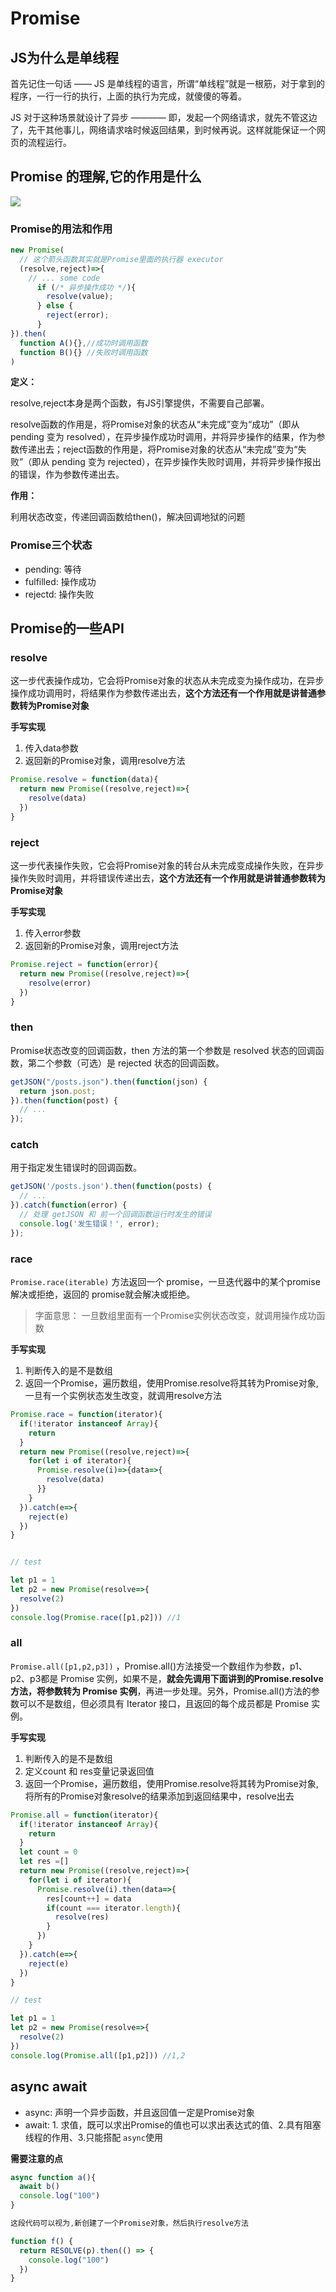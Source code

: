 # Promise

## JS为什么是单线程

首先记住一句话 —— JS 是单线程的语言，所谓“单线程”就是一根筋，对于拿到的程序，一行一行的执行，上面的执行为完成，就傻傻的等着。

JS 对于这种场景就设计了异步 ———— 即，发起一个网络请求，就先不管这边了，先干其他事儿，网络请求啥时候返回结果，到时候再说。这样就能保证一个网页的流程运行。

## Promise 的理解,它的作用是什么

![](https://image.yangxiansheng.top/img/20201221162654.png?imglist)

### Promise的用法和作用

```js
new Promise(
  // 这个箭头函数其实就是Promise里面的执行器 executor
  (resolve,reject)=>{
    // ... some code
      if (/* 异步操作成功 */){
        resolve(value);
      } else {
        reject(error);
      }
}).then(
  function A(){},//成功时调用函数
  function B(){} //失败时调用函数
)
```

**定义：**

resolve,reject本身是两个函数，有JS引擎提供，不需要自己部署。

resolve函数的作用是，将Promise对象的状态从“未完成”变为“成功”（即从 pending 变为 resolved），在异步操作成功时调用，并将异步操作的结果，作为参数传递出去；reject函数的作用是，将Promise对象的状态从“未完成”变为“失败”（即从 pending 变为 rejected），在异步操作失败时调用，并将异步操作报出的错误，作为参数传递出去。

**作用：**

利用状态改变，传递回调函数给then()，解决回调地狱的问题

### Promise三个状态

- pending: 等待
- fulfilled: 操作成功
- rejectd: 操作失败


## Promise的一些API

### resolve

这一步代表操作成功，它会将Promise对象的状态从未完成变为操作成功，在异步操作成功调用时，将结果作为参数传递出去，**这个方法还有一个作用就是讲普通参数转为Promise对象**

**手写实现**

1. 传入data参数
2. 返回新的Promise对象，调用resolve方法

```js
Promise.resolve = function(data){
  return new Promise((resolve,reject)=>{
    resolve(data)
  })
}
```

### reject

这一步代表操作失败，它会将Promise对象的转台从未完成变成操作失败，在异步操作失败时调用，并将错误传递出去，**这个方法还有一个作用就是讲普通参数转为Promise对象**

**手写实现**

1. 传入error参数
2. 返回新的Promise对象，调用reject方法

```js
Promise.reject = function(error){
  return new Promise((resolve,reject)=>{
    resolve(error)
  })
}
```

### then

Promise状态改变的回调函数，then 方法的第一个参数是 resolved 状态的回调函数，第二个参数（可选）是 rejected 状态的回调函数。

```js
getJSON("/posts.json").then(function(json) {
  return json.post;
}).then(function(post) {
  // ...
});
```


### catch

用于指定发生错误时的回调函数。

```js
getJSON('/posts.json').then(function(posts) {
  // ...
}).catch(function(error) {
  // 处理 getJSON 和 前一个回调函数运行时发生的错误
  console.log('发生错误！', error);
});
```

### race

`Promise.race(iterable)` 方法返回一个 promise，一旦迭代器中的某个promise解决或拒绝，返回的 promise就会解决或拒绝。
> 字面意思： 一旦数组里面有一个Promise实例状态改变，就调用操作成功函数


**手写实现**

1. 判断传入的是不是数组
2. 返回一个Promise，遍历数组，使用Promise.resolve将其转为Promise对象,一旦有一个实例状态发生改变，就调用resolve方法


```js
Promise.race = function(iterator){
  if(!iterator instanceof Array){
    return
  }
  return new Promise((resolve,reject)=>{
    for(let i of iterator){
      Promise.resolve(i)=>{data=>{
        resolve(data)
      }}
    }
  }).catch(e=>{
    reject(e)
  })
}


// test

let p1 = 1
let p2 = new Promise(resolve=>{
  resolve(2)
})
console.log(Promise.race([p1,p2])) //1
```


### all

`Promise.all([p1,p2,p3])` ，Promise.all()方法接受一个数组作为参数，p1、p2、p3都是 Promise 实例，如果不是，**就会先调用下面讲到的Promise.resolve方法，将参数转为 Promise 实例**，再进一步处理。另外，Promise.all()方法的参数可以不是数组，但必须具有 Iterator 接口，且返回的每个成员都是 Promise 实例。

**手写实现**

1. 判断传入的是不是数组
2. 定义count 和 res变量记录返回值
2. 返回一个Promise，遍历数组，使用Promise.resolve将其转为Promise对象,将所有的Promise对象resolve的结果添加到返回结果中，resolve出去

```js
Promise.all = function(iterator){
  if(!iterator instanceof Array){
    return
  }
  let count = 0
  let res =[]
  return new Promise((resolve,reject)=>{
    for(let i of iterator){
      Promise.resolve(i).then(data=>{
        res[count++] = data
        if(count === iterator.length){
          resolve(res)
        }
      })
    }
  }).catch(e=>{
    reject(e)
  })
}

// test

let p1 = 1
let p2 = new Promise(resolve=>{
  resolve(2)
})
console.log(Promise.all([p1,p2])) //1,2

```

## async await

- async: 声明一个异步函数，并且返回值一定是Promise对象
- await: 1. 求值，既可以求出Promise的值也可以求出表达式的值、2.具有阻塞线程的作用、3.只能搭配 `async`使用

**需要注意的点**

```js
async function a(){
  await b()
  console.log("100")
}

这段代码可以视为,新创建了一个Promise对象，然后执行resolve方法

function f() {
  return RESOLVE(p).then(() => {
    console.log("100")
  })
}


```

